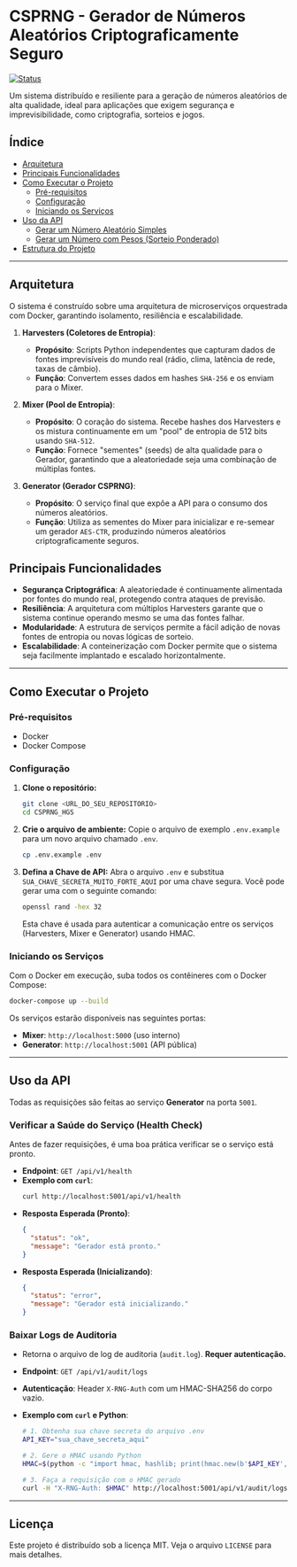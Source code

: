 # CSPRNG - Gerador de Números Aleatórios Criptograficamente Seguro

[![Status](https://img.shields.io/badge/status-em%20desenvolvimento-yellow)](https://github.com/herege/CSPRNG_HGS)

Um sistema distribuído e resiliente para a geração de números aleatórios de alta qualidade, ideal para aplicações que exigem segurança e imprevisibilidade, como criptografia, sorteios e jogos.

## Índice

- [Arquitetura](#arquitetura)
- [Principais Funcionalidades](#principais-funcionalidades)
- [Como Executar o Projeto](#como-executar-o-projeto)
  - [Pré-requisitos](#pré-requisitos)
  - [Configuração](#configuração)
  - [Iniciando os Serviços](#iniciando-os-serviços)
- [Uso da API](#uso-da-api)
  - [Gerar um Número Aleatório Simples](#gerar-um-número-aleatório-simples)
  - [Gerar um Número com Pesos (Sorteio Ponderado)](#gerar-um-número-com-pesos-sorteio-ponderado)
- [Estrutura do Projeto](#estrutura-do-projeto)

---

## Arquitetura

O sistema é construído sobre uma arquitetura de microserviços orquestrada com Docker, garantindo isolamento, resiliência e escalabilidade.

1.  **Harvesters (Coletores de Entropia)**:
    -   **Propósito**: Scripts Python independentes que capturam dados de fontes imprevisíveis do mundo real (rádio, clima, latência de rede, taxas de câmbio).
    -   **Função**: Convertem esses dados em hashes `SHA-256` e os enviam para o Mixer.

2.  **Mixer (Pool de Entropia)**:
    -   **Propósito**: O coração do sistema. Recebe hashes dos Harvesters e os mistura continuamente em um "pool" de entropia de 512 bits usando `SHA-512`.
    -   **Função**: Fornece "sementes" (seeds) de alta qualidade para o Gerador, garantindo que a aleatoriedade seja uma combinação de múltiplas fontes.

3.  **Generator (Gerador CSPRNG)**:
    -   **Propósito**: O serviço final que expõe a API para o consumo dos números aleatórios.
    -   **Função**: Utiliza as sementes do Mixer para inicializar e re-semear um gerador `AES-CTR`, produzindo números aleatórios criptograficamente seguros.

## Principais Funcionalidades

-   **Segurança Criptográfica**: A aleatoriedade é continuamente alimentada por fontes do mundo real, protegendo contra ataques de previsão.
-   **Resiliência**: A arquitetura com múltiplos Harvesters garante que o sistema continue operando mesmo se uma das fontes falhar.
-   **Modularidade**: A estrutura de serviços permite a fácil adição de novas fontes de entropia ou novas lógicas de sorteio.
-   **Escalabilidade**: A conteinerização com Docker permite que o sistema seja facilmente implantado e escalado horizontalmente.

---

## Como Executar o Projeto

### Pré-requisitos

-   Docker
-   Docker Compose

### Configuração

1.  **Clone o repositório:**
    ```bash
    git clone <URL_DO_SEU_REPOSITORIO>
    cd CSPRNG_HGS
    ```

2.  **Crie o arquivo de ambiente:**
    Copie o arquivo de exemplo `.env.example` para um novo arquivo chamado `.env`.
    ```bash
    cp .env.example .env
    ```

3.  **Defina a Chave de API:**
    Abra o arquivo `.env` e substitua `SUA_CHAVE_SECRETA_MUITO_FORTE_AQUI` por uma chave segura. Você pode gerar uma com o seguinte comando:
    ```bash
    openssl rand -hex 32
    ```
    Esta chave é usada para autenticar a comunicação entre os serviços (Harvesters, Mixer e Generator) usando HMAC.

### Iniciando os Serviços

Com o Docker em execução, suba todos os contêineres com o Docker Compose:

```bash
docker-compose up --build
```

Os serviços estarão disponíveis nas seguintes portas:
-   **Mixer**: `http://localhost:5000` (uso interno)
-   **Generator**: `http://localhost:5001` (API pública)

---

## Uso da API

Todas as requisições são feitas ao serviço **Generator** na porta `5001`.

### Verificar a Saúde do Serviço (Health Check)

Antes de fazer requisições, é uma boa prática verificar se o serviço está pronto.

-   **Endpoint**: `GET /api/v1/health`
-   **Exemplo com `curl`**:
    ```bash
    curl http://localhost:5001/api/v1/health
    ```
-   **Resposta Esperada (Pronto)**:
    ```json
    {
      "status": "ok",
      "message": "Gerador está pronto."
    }
    ```
-   **Resposta Esperada (Inicializando)**:
    ```json
    {
      "status": "error",
      "message": "Gerador está inicializando."
    }
    ```

### Baixar Logs de Auditoria

-   Retorna o arquivo de log de auditoria (`audit.log`). **Requer autenticação.**

-   **Endpoint**: `GET /api/v1/audit/logs`
-   **Autenticação**: Header `X-RNG-Auth` com um HMAC-SHA256 do corpo vazio.
-   **Exemplo com `curl` e Python**:
    ```bash
    # 1. Obtenha sua chave secreta do arquivo .env
    API_KEY="sua_chave_secreta_aqui"

    # 2. Gere o HMAC usando Python
    HMAC=$(python -c "import hmac, hashlib; print(hmac.new(b'$API_KEY', b'', hashlib.sha256).hexdigest())")

    # 3. Faça a requisição com o HMAC gerado
    curl -H "X-RNG-Auth: $HMAC" http://localhost:5001/api/v1/audit/logs -o audit.log
    ```

---

## Licença

Este projeto é distribuído sob a licença MIT. Veja o arquivo `LICENSE` para mais detalhes.
